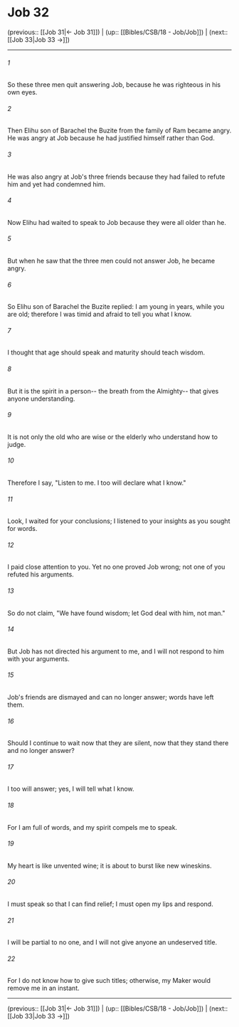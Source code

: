 # Job 32

(previous:: [[Job 31|← Job 31]]) | (up:: [[Bibles/CSB/18 - Job/Job]]) | (next:: [[Job 33|Job 33 →]])

***


###### 1 
So these three men quit answering Job, because he was righteous in his own eyes. 

###### 2 
Then Elihu son of Barachel the Buzite from the family of Ram became angry. He was angry at Job because he had justified himself rather than God. 

###### 3 
He was also angry at Job's three friends because they had failed to refute him and yet had condemned him. 

###### 4 
Now Elihu had waited to speak to Job because they were all older than he. 

###### 5 
But when he saw that the three men could not answer Job, he became angry. 

###### 6 
So Elihu son of Barachel the Buzite replied: I am young in years, while you are old; therefore I was timid and afraid to tell you what I know. 

###### 7 
I thought that age should speak and maturity should teach wisdom. 

###### 8 
But it is the spirit in a person-- the breath from the Almighty-- that gives anyone understanding. 

###### 9 
It is not only the old who are wise or the elderly who understand how to judge. 

###### 10 
Therefore I say, "Listen to me. I too will declare what I know." 

###### 11 
Look, I waited for your conclusions; I listened to your insights as you sought for words. 

###### 12 
I paid close attention to you. Yet no one proved Job wrong; not one of you refuted his arguments. 

###### 13 
So do not claim, "We have found wisdom; let God deal with him, not man." 

###### 14 
But Job has not directed his argument to me, and I will not respond to him with your arguments. 

###### 15 
Job's friends are dismayed and can no longer answer; words have left them. 

###### 16 
Should I continue to wait now that they are silent, now that they stand there and no longer answer? 

###### 17 
I too will answer; yes, I will tell what I know. 

###### 18 
For I am full of words, and my spirit compels me to speak. 

###### 19 
My heart is like unvented wine; it is about to burst like new wineskins. 

###### 20 
I must speak so that I can find relief; I must open my lips and respond. 

###### 21 
I will be partial to no one, and I will not give anyone an undeserved title. 

###### 22 
For I do not know how to give such titles; otherwise, my Maker would remove me in an instant.

***

(previous:: [[Job 31|← Job 31]]) | (up:: [[Bibles/CSB/18 - Job/Job]]) | (next:: [[Job 33|Job 33 →]])
